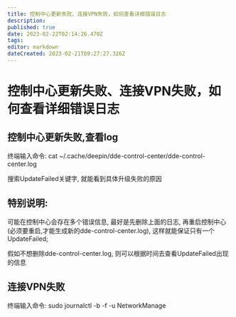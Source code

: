 ```yaml
---
title: 控制中心更新失败、连接VPN失败，如何查看详细错误日志
description: 
published: true
date: 2023-02-22T02:14:26.470Z
tags: 
editor: markdown
dateCreated: 2023-02-21T09:27:27.326Z
---
```


# 控制中心更新失败、连接VPN失败，如何查看详细错误日志
## 控制中心更新失败,查看log

终端输入命令: cat ~/.cache/deepin/dde-control-center/dde-control-center.log

搜索UpdateFailed关键字, 就能看到具体升级失败的原因

## 特别说明:

可能在控制中心会存在多个错误信息, 最好是先删除上面的日志, 再重启控制中心(必须要重启,才能生成新的dde-control-center.log), 这样就能保证只有一个UpdateFailed;

假如不想删除dde-control-center.log, 则可以根据时间去查看UpdateFailed出现的信息

## 连接VPN失败
终端输入命令: sudo journalctl -b -f -u NetworkManage